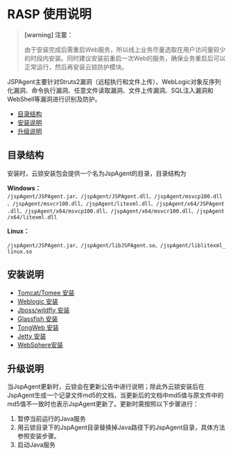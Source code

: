 # RASP 使用说明

> **\[warning] 注意：**
>
> 由于安装完成后需重启Web服务，所以线上业务尽量选取在用户访问量较少的时段内安装。同时建议安装前重启一次Web的服务，确保业务重启后可以正常运行，然后再安装云锁防护模块。

JSPAgent主要针对Struts2漏洞（远程执行和文件上传）、WebLogic对象反序列化漏洞、命令执行漏洞、任意文件读取漏洞、文件上传漏洞、SQL注入漏洞和WebShell等漏洞进行识别及防护。

* [目录结构](./#目录结构)
* [安装说明](./#安装说明)
* [升级说明](./#升级说明)

## 目录结构

安装时，云锁安装包会提供一个名为JspAgent的目录，目录结构为

**Windows：** `/jspAgent/JSPAgent.jar、/jspAgent/JSPAgent.dll、/jspAgent/msvcp100.dll、/jspAgent/msvcr100.dll、/jspAgent/litexml.dll、/jspAgent/x64/JSPAgent.dll、/jspAgent/x64/msvcp100.dll、/jspAgent/x64/msvcr100.dll、/jspAgent/x64/litexml.dll`

**Linux：**

`/jspAgent/JSPAgent.jar、/jspAgent/libJSPAgent.so、/jspAgent/liblitexml_linux.so`

## 安装说明

* [Tomcat/Tomee 安装](tomcat.md)
* [Weblogic 安装](weblogic.md)
* [Jboss/wildfly 安装](jboss.md)
* [Glassfish 安装](glassfish.md)
* [TongWeb 安装](tongweb.md)
* [Jetty 安装](jetty.md)
* [WebSphere安装](websphere.md)

## 升级说明

当JspAgent更新时，云锁会在更新公告中进行说明；除此外云锁安装后在JspAgent生成一个记录文件md5的文档，当更新后的文档中md5值与原文件中的md5值不一致时也表示JspAgent更新了。更新时需按照以下步骤进行：

1. 暂停当前运行的Java服务
2. 用云锁目录下的JspAgent目录替换掉Java路径下的JspAgent目录，具体方法参照安装步骤。
3. 启动Java服务
